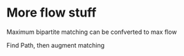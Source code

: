 # More flow stuff

Maximum bipartite matching can be confverted to max flow

Find Path, then augment matching

